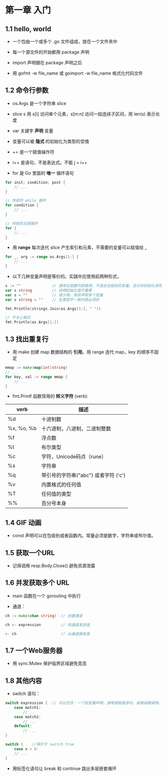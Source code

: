 # 第一章 入门

## 1.1 hello, world

- 一个包由一个或多个 .go 文件组成，放在一个文件夹中

- 每一个源文件的开始都用 package 声明

- import 声明跟在 package 声明之后

- 用 gofmt -w file_name 或 goimport -w file_name 格式化代码文件

## 1.2 命令行参数

- os.Args 是一个字符串 slice

- slice s 用 s[i] 访问单个元素，s[m:n] 访问一段连续子区间，用 len(s) 表示长度

- var 关键字 **声明** 变量

- 变量可以被 **隐式** 的初始化为类型的空值

- += 是一个赋值操作符

- i++ 是语句，不是表达式。不能 j = i++

- for 是 Go 里面的 **唯一** 循环语句


```go
for init; condition; post {
    // ...
}

// 传统的 while 循环
for condition {
    // ...
}

// 传统的无限循环
for {
    // ...
}
```

- 用 **range** 每次迭代 slice 产生索引和元素，不需要的变量可以赋值给 _

```go
for _, arg := range os.Args[1:] {
    // ...
}
```

- 以下几种变量声明是等价的。实践中应使用前两种形式，

```go
s := ""              // 通常在函数内部使用，不适合包级别的变量。显示的初始化说明初始值的重要性
var s string         // 说明初始化值不重要
var s = ""           // 很少用，除非声明多个变量
var s string = ""    // 在类型不一致时是必须的
```

```go
fmt.Println(strings.Join(os.Args[1:], " ")) 

// 不关心格式
fmt.Println(os.Args[1:])
```

## 1.3 找出重复行

- 用 make 创建 map 数据结构的 **引用**。用 range 迭代 map，key 的顺序不固定

```go
mmap := make(map[int]string)
// ...
for key, val := range mmap {
    // ...
}
```

- fmt.Printf 函数常用的 **转义字符** (verb):

|verb|描述|
|-|-|
|%d | 十进制数 |
|%x, %o, %b|十六进制，八进制，二进制整数|
|%f| 浮点数|
|%t|布尔类型|
|%c|字符，Unicode码点（rune）|
|%s|字符串|
|%q|带引号的字符串("abc") 或者字符 ('c')
|%v| 内置格式的任何值|
|%T| 任何值的类型|
|%%| 百分号本身

## 1.4 GIF 动画

- const 声明可以在包级别或者函数内。常量必须是数字，字符串或布尔值。

## 1.5 获取一个URL

- 记得调用 resp.Body.Close() 避免资源泄露

## 1.6 并发获取多个 URL

- main 函数在一个 gorouting 中执行

- 通道：

```go
ch := make(chan string)  // 创建通道

ch <- expression         // 向通道发送值

<- ch                    // 从通道接收值
```

## 1.7 一个Web服务器

- 用 sync.Mutex 保护临界区域避免竞态

## 1.8 其他内容

- switch 语句：

```go
switch expression {  // 可以包含：一个短变量声明，递增或赋值语句，或者函数调用。
    case match1:
        // ...
    case match2:
        // ...
    default:
        // ...
}

switch {    //等价于 switch true
    case x > 0:
    // ...
}
```

- 用标签化语句让 break 和 continue 跳出多层嵌套循环
